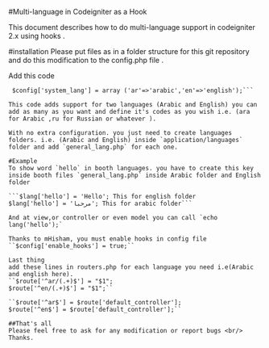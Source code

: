 #Multi-language in Codeigniter as a Hook

This document describes how to do multi-language support in codeigniter 2.x using hooks .

#installation
Please put files as in a folder structure for this git repository and do this modification to the config.php file .

Add this code 
```$config['short_language']	= 'en';
 $config['system_lang'] = array ('ar'=>'arabic','en'=>'english');```

This code adds support for two languages (Arabic and English) you can add as many as you want and define it's codes as you wish i.e. (ara for Arabic ,ru for Russian or whatever ).

With no extra configuration. you just need to create languages folders. i.e. (Arabic and English) inside `application/languages` folder and add `general_lang.php` for each one.

#Example
To show word `hello` in booth languages. you have to create this key inside booth files `general_lang.php` inside Arabic folder and English folder 

```$lang['hello'] = 'Hello'; This for english folder
$lang['hello'] = 'مرحبا'; This for arabic folder```

And at view,or controller or even model you can call `echo lang('hello');`

Thanks to mHisham, you must enable hooks in config file
``$config['enable_hooks'] = true;``

Last thing 
add these lines in routers.php for each language you need i.e(Arabic and english here).
``$route['^ar/(.+)$'] = "$1";
$route['^en/(.+)$'] = "$1";``

``$route['^ar$'] = $route['default_controller'];
$route['^en$'] = $route['default_controller'];``

##That's all
Please feel free to ask for any modification or report bugs <br/>
Thanks.
